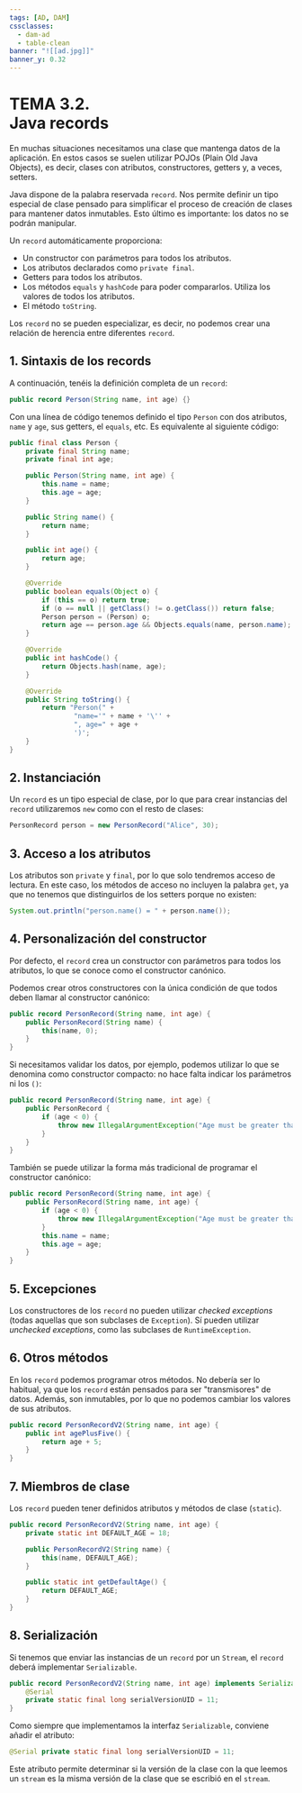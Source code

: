```yaml
---
tags: [AD, DAM]
cssclasses:
  - dam-ad
  - table-clean
banner: "![[ad.jpg]]"
banner_y: 0.32
---
```


# **TEMA 3.2.** <br>Java records  

En muchas situaciones necesitamos una clase que mantenga datos de la aplicación. En estos casos se suelen utilizar POJOs (Plain Old Java Objects), es decir, clases con atributos, constructores, getters y, a veces, setters.  

Java dispone de la palabra reservada `record`. Nos permite definir un tipo especial de clase pensado para simplificar el proceso de creación de clases para mantener datos inmutables. Esto último es importante: los datos no se podrán manipular.  

Un `record` automáticamente proporciona:  

- Un constructor con parámetros para todos los atributos.  
- Los atributos declarados como `private final`.  
- Getters para todos los atributos.  
- Los métodos `equals` y `hashCode` para poder compararlos. Utiliza los valores de todos los atributos.  
- El método `toString`.  

Los `record` no se pueden especializar, es decir, no podemos crear una relación de herencia entre diferentes `record`. 

## 1. Sintaxis de los records  

A continuación, tenéis la definición completa de un `record`:  

```java
public record Person(String name, int age) {}
```  

Con una línea de código tenemos definido el tipo `Person` con dos atributos, `name` y `age`, sus getters, el `equals`, etc. Es equivalente al siguiente código:  

```java
public final class Person {
    private final String name;
    private final int age;

    public Person(String name, int age) {
        this.name = name;
        this.age = age;
    }

    public String name() {
        return name;
    }

    public int age() {
        return age;
    }

    @Override
    public boolean equals(Object o) {
        if (this == o) return true;
        if (o == null || getClass() != o.getClass()) return false;
        Person person = (Person) o;
        return age == person.age && Objects.equals(name, person.name);
    }

    @Override
    public int hashCode() {
        return Objects.hash(name, age);
    }

    @Override
    public String toString() {
        return "Person(" +
                "name='" + name + '\'' +
                ", age=" + age +
                ')';
    }
}
```

## 2. Instanciación  

Un `record` es un tipo especial de clase, por lo que para crear instancias del `record` utilizaremos `new` como con el resto de clases:  

```java
PersonRecord person = new PersonRecord("Alice", 30);
```  

## 3. Acceso a los atributos  

Los atributos son `private` y `final`, por lo que solo tendremos acceso de lectura. En este caso, los métodos de acceso no incluyen la palabra `get`, ya que no tenemos que distinguirlos de los setters porque no existen:  

```java
System.out.println("person.name() = " + person.name());
```  

## 4. Personalización del constructor  

Por defecto, el `record` crea un constructor con parámetros para todos los atributos, lo que se conoce como el constructor canónico.  

Podemos crear otros constructores con la única condición de que todos deben llamar al constructor canónico:  

```java
public record PersonRecord(String name, int age) {
    public PersonRecord(String name) {
        this(name, 0);
    }
}
```  

Si necesitamos validar los datos, por ejemplo, podemos utilizar lo que se denomina como constructor compacto: no hace falta indicar los parámetros ni los `()`:  

```java
public record PersonRecord(String name, int age) {
    public PersonRecord {
        if (age < 0) {
            throw new IllegalArgumentException("Age must be greater than or equal to 0");
        }
    }
}
```  

También se puede utilizar la forma más tradicional de programar el constructor canónico:  

```java
public record PersonRecord(String name, int age) {
    public PersonRecord(String name, int age) {
        if (age < 0) {
            throw new IllegalArgumentException("Age must be greater than or equal to 0");
        }
        this.name = name;
        this.age = age;
    }
}
```  

## 5. Excepciones  

Los constructores de los `record` no pueden utilizar *checked exceptions* (todas aquellas que son subclases de `Exception`). Sí pueden utilizar *unchecked exceptions*, como las subclases de `RuntimeException`.

## 6. Otros métodos  

En los `record` podemos programar otros métodos. No debería ser lo habitual, ya que los `record` están pensados para ser "transmisores" de datos. Además, son inmutables, por lo que no podemos cambiar los valores de sus atributos.  

```java
public record PersonRecordV2(String name, int age) {
    public int agePlusFive() {
        return age + 5;
    }
}
```

## 7. Miembros de clase  

Los `record` pueden tener definidos atributos y métodos de clase (`static`).  

```java
public record PersonRecordV2(String name, int age) {
    private static int DEFAULT_AGE = 18;

    public PersonRecordV2(String name) {
        this(name, DEFAULT_AGE);
    }

    public static int getDefaultAge() {
        return DEFAULT_AGE;
    }
}
```  

## 8. Serialización  

Si tenemos que enviar las instancias de un `record` por un `Stream`, el `record` deberá implementar `Serializable`.  

```java
public record PersonRecordV2(String name, int age) implements Serializable {
    @Serial
    private static final long serialVersionUID = 11;
}
```  

Como siempre que implementamos la interfaz `Serializable`, conviene añadir el atributo:  

```java
@Serial private static final long serialVersionUID = 11;
```  

Este atributo permite determinar si la versión de la clase con la que leemos un `stream` es la misma versión de la clase que se escribió en el `stream`.  
